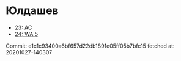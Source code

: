 # Юлдашев
- [23: AC](23.md)
- [24: WA 5](24.md)

Commit: e1c1c93400a6bf657d22db1891e05ff05b7bfc15
 fetched at: 20201027-140307
